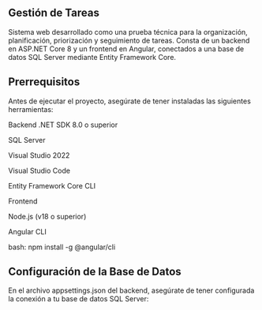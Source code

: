 ## Gestión de Tareas
Sistema web desarrollado como una prueba técnica para la organización, planificación, priorización y seguimiento de tareas.
Consta de un backend en ASP.NET Core 8 y un frontend en Angular, conectados a una base de datos SQL Server mediante Entity Framework Core. 

## Prerrequisitos
Antes de ejecutar el proyecto, asegúrate de tener instaladas las siguientes herramientas:

Backend
.NET SDK 8.0 o superior

SQL Server


Visual Studio 2022

Visual Studio Code

Entity Framework Core CLI

Frontend

Node.js (v18 o superior)

Angular CLI 

bash: npm install -g @angular/cli

## Configuración de la Base de Datos
En el archivo appsettings.json del backend, asegúrate de tener configurada la conexión a tu base de datos SQL Server:

